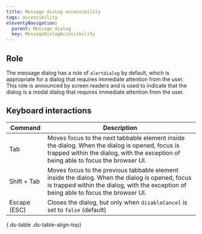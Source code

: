```yaml
---
title: Message dialog accessibility
tags: accessibility
eleventyNavigation:
  parent: Message dialog
  key: MessageDialogAccessibility
---
```


<section>

## Role

The message dialog has a role of `alertdialog` by default, which is appropriate for a dialog that requires immediate attention from the user. This role is announced by screen readers and is used to indicate that the dialog is a modal dialog that requires immediate attention from the user.

</section>

<section>

## Keyboard interactions

<div class="ds-table-wrapper">

|Command| Description                                                                                                                                                                                      |
|-|--------------------------------------------------------------------------------------------------------------------------------------------------------------------------------------------------|
|Tab| Moves focus to the next tabbable element inside the dialog. When the dialog is opened, focus is trapped within the dialog, with the exception of being able to focus the browser UI.|
|Shift + Tab| Moves focus to the previous tabbable element inside the dialog. When the dialog is opened, focus is trapped within the dialog, with the exception of being able to focus the browser UI.|
|Escape (ESC)| Closes the dialog, but only when `disableCancel` is set to `false` (default)|

{.ds-table .ds-table-align-top}

</div>

</section>

